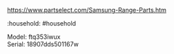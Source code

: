 https://www.partselect.com/Samsung-Range-Parts.htm

:household: #household

Model: ftq353iwux  
Serial: 18907dds501167w
